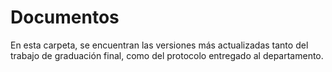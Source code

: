 # Documentos
En esta carpeta, se encuentran las versiones más actualizadas tanto del trabajo de graduación final, como del protocolo entregado al departamento.